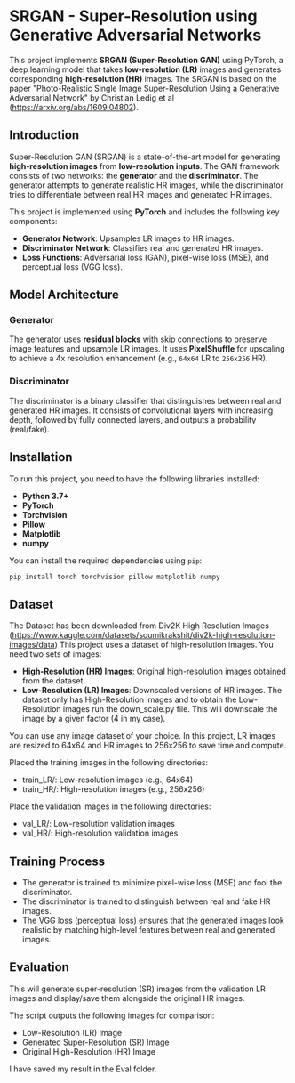 # SRGAN - Super-Resolution using Generative Adversarial Networks

This project implements **SRGAN (Super-Resolution GAN)** using PyTorch, a deep learning model that takes **low-resolution (LR)** images and generates corresponding **high-resolution (HR)** images. The SRGAN is based on the paper "Photo-Realistic Single Image Super-Resolution Using a Generative Adversarial Network" by Christian Ledig et al (https://arxiv.org/abs/1609.04802).

## Introduction

Super-Resolution GAN (SRGAN) is a state-of-the-art model for generating **high-resolution images** from **low-resolution inputs**. The GAN framework consists of two networks: the **generator** and the **discriminator**. The generator attempts to generate realistic HR images, while the discriminator tries to differentiate between real HR images and generated HR images.

This project is implemented using **PyTorch** and includes the following key components:

- **Generator Network**: Upsamples LR images to HR images.
- **Discriminator Network**: Classifies real and generated HR images.
- **Loss Functions**: Adversarial loss (GAN), pixel-wise loss (MSE), and perceptual loss (VGG loss).

## Model Architecture

### Generator

The generator uses **residual blocks** with skip connections to preserve image features and upsample LR images. It uses **PixelShuffle** for upscaling to achieve a 4x resolution enhancement (e.g., `64x64` LR to `256x256` HR).

### Discriminator

The discriminator is a binary classifier that distinguishes between real and generated HR images. It consists of convolutional layers with increasing depth, followed by fully connected layers, and outputs a probability (real/fake).

## Installation

To run this project, you need to have the following libraries installed:

- **Python 3.7+**
- **PyTorch**
- **Torchvision**
- **Pillow**
- **Matplotlib**
- **numpy**

You can install the required dependencies using `pip`:

```bash
pip install torch torchvision pillow matplotlib numpy

```

## Dataset
The Dataset has been downloaded from Div2K High Resolution Images (https://www.kaggle.com/datasets/soumikrakshit/div2k-high-resolution-images/data)
This project uses a dataset of high-resolution images. You need two sets of images:

 - **High-Resolution (HR) Images**: Original high-resolution images obtained from the dataset.
 - **Low-Resolution (LR) Images**: Downscaled versions of HR images. 
The dataset only has High-Resolution images and to obtain the Low-Resolution images run the down_scale.py file. This will downscale the image by a given factor (4 in my case).

You can use any image dataset of your choice. In this project, LR images are resized to 64x64 and HR images to 256x256 to save time and compute.

Placed the training images in the following directories:
 - train_LR/: Low-resolution images (e.g., 64x64)
 - train_HR/: High-resolution images (e.g., 256x256)

Place the validation images in the following directories:
 - val_LR/: Low-resolution validation images
 - val_HR/: High-resolution validation images

## Training Process
 - The generator is trained to minimize pixel-wise loss (MSE) and fool the discriminator.
 - The discriminator is trained to distinguish between real and fake HR images.
 - The VGG loss (perceptual loss) ensures that the generated images look realistic by matching high-level features between real and generated images.

## Evaluation
This will generate super-resolution (SR) images from the validation LR images and display/save them alongside the original HR images.

The script outputs the following images for comparison:

 - Low-Resolution (LR) Image
 - Generated Super-Resolution (SR) Image
 - Original High-Resolution (HR) Image

I have saved my result in the Eval folder.


